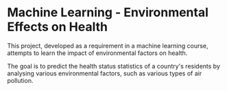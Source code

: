 # Machine Learning - Environmental Effects on Health

This project, developed as a requirement in a machine learning course, attempts to learn the impact of environmental factors on health.

The goal is to predict the health status statistics of a country's residents by analysing various environmental factors, such as various types of air pollution.
